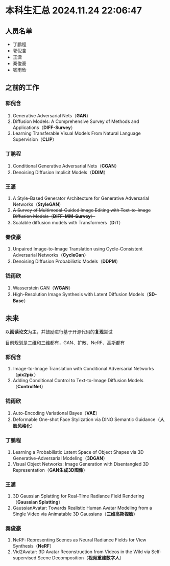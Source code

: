 # 本科生汇总 2024.11.24 22:06:47

## 人员名单

- 丁鹏程
- 郭倪含
- 王潇
- 秦俊豪
- 钱雨欣

## 之前的工作

### 郭倪含

1. Generative Adversarial Nets（**GAN**）
2. Diffusion Models: A Comprehensive Survey of Methods and Applications（**DIFF-Survey**）
3. Learning Transferable Visual Models From Natural Language Supervision（**CLIP**）

### 丁鹏程

1. Conditional Generative Adversarial Nets（**CGAN**）
2. Denoising Diffusion Implicit Models（**DDIM**）

### 王潇

1. A Style-Based Generator Architecture for Generative Adversarial Networks（**StyleGAN**）
2. ~~A Survey of Multimodal-Guided Image Editing with Text-to-Image Diffusion Models（**DIFF-MM-Survey**）~~
3. Scalable diffusion models with Transformers（**DiT**）

### 秦俊豪

1. Unpaired Image-to-Image Translation using Cycle-Consistent Adversarial Networks（**CycleGan**）
2. Denoising Diffusion Probabilistic Models（**DDPM**）

### 钱雨欣

1. Wasserstein GAN（**WGAN**）
2. High-Resolution Image Synthesis with Latent Diffusion Models（**SD-Base**）

## 未来

以**阅读论文**为主，并鼓励进行基于开源代码的**复现**尝试

目前规划是二维和三维都有，GAN、扩散、NeRF、高斯都有

### 郭倪含

1.  Image-to-Image Translation with Conditional Adversarial Networks（**pix2pix** ）
2. Adding Conditional Control to Text-to-Image Diffusion Models（**ControlNet**）

### 钱雨欣

1. Auto-Encoding Variational Bayes（**VAE**）
2. Deformable One-shot Face Stylization via DINO Semantic Guidance（**人脸风格化**）

### 丁鹏程

1. Learning a Probabilistic Latent Space of Object Shapes via 3D Generative-Adversarial Modeling（**3DGAN**）
2. Visual Object Networks: Image Generation with Disentangled 3D Representation（**GAN生成3D图像**）

### 王潇

1. 3D Gaussian Splatting for Real-Time Radiance Field Rendering（**Gaussian Splatting**）
2. GaussianAvatar: Towards Realistic Human Avatar Modeling from a Single Video via Animatable 3D Gaussians（**三维高斯捏脸**）

### 秦俊豪

1. NeRF: Representing Scenes as Neural Radiance Fields for View Synthesis（**NeRF**）
2. Vid2Avatar: 3D Avatar Reconstruction from Videos in the Wild via Self-supervised Scene Decomposition（**视频重建数字人**）